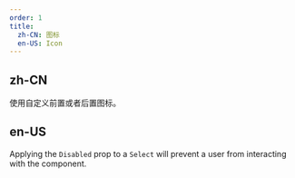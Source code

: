 ```yaml
---
order: 1
title:
  zh-CN: 图标
  en-US: Icon
---
```


## zh-CN

使用自定义前置或者后置图标。

## en-US

Applying the `Disabled` prop to a `Select` will prevent a user from interacting with the component.

